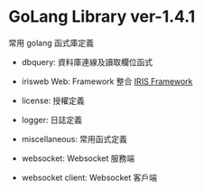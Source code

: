 # GoLang Library ver-1.4.1

常用 golang 函式庫定義

- dbquery: 資料庫連線及讀取欄位函式

- irisweb Web: Framework 整合 [IRIS Framework](https://iris-go.com/)

- license: 授權定義

- logger: 日誌定義

- miscellaneous: 常用函式定義

- websocket: Websocket 服務端

- websocket client: Websocket 客戶端
